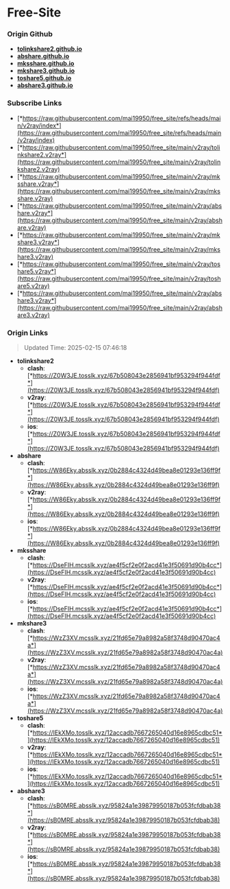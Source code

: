# Free-Site

### Origin Github

- [**tolinkshare2.github.io**](https://github.com/tolinkshare2/tolinkshare2.github.io)
- [**abshare.github.io**](https://github.com/abshare/abshare.github.io)
- [**mksshare.github.io**](https://github.com/mksshare/mksshare.github.io)
- [**mkshare3.github.io**](https://github.com/mkshare3/mkshare3.github.io)
- [**toshare5.github.io**](https://github.com/toshare5/toshare5.github.io)
- [**abshare3.github.io**](https://github.com/abshare3/abshare3.github.io)

### Subscribe Links

- [*https://raw.githubusercontent.com/mai19950/free_site/refs/heads/main/v2ray/index*](https://raw.githubusercontent.com/mai19950/free_site/refs/heads/main/v2ray/index)
- [*https://raw.githubusercontent.com/mai19950/free_site/main/v2ray/tolinkshare2.v2ray*](https://raw.githubusercontent.com/mai19950/free_site/main/v2ray/tolinkshare2.v2ray)
- [*https://raw.githubusercontent.com/mai19950/free_site/main/v2ray/mksshare.v2ray*](https://raw.githubusercontent.com/mai19950/free_site/main/v2ray/mksshare.v2ray)
- [*https://raw.githubusercontent.com/mai19950/free_site/main/v2ray/abshare.v2ray*](https://raw.githubusercontent.com/mai19950/free_site/main/v2ray/abshare.v2ray)
- [*https://raw.githubusercontent.com/mai19950/free_site/main/v2ray/mkshare3.v2ray*](https://raw.githubusercontent.com/mai19950/free_site/main/v2ray/mkshare3.v2ray)
- [*https://raw.githubusercontent.com/mai19950/free_site/main/v2ray/toshare5.v2ray*](https://raw.githubusercontent.com/mai19950/free_site/main/v2ray/toshare5.v2ray)
- [*https://raw.githubusercontent.com/mai19950/free_site/main/v2ray/abshare3.v2ray*](https://raw.githubusercontent.com/mai19950/free_site/main/v2ray/abshare3.v2ray)

### Origin Links

> Updated Time: 2025-02-15 07:46:18

- **tolinkshare2**
  - **clash**: [*https://Z0W3JE.tosslk.xyz/67b508043e2856941bf953294f944fdf*](https://Z0W3JE.tosslk.xyz/67b508043e2856941bf953294f944fdf)
  - **v2ray**: [*https://Z0W3JE.tosslk.xyz/67b508043e2856941bf953294f944fdf*](https://Z0W3JE.tosslk.xyz/67b508043e2856941bf953294f944fdf)
  - **ios**: [*https://Z0W3JE.tosslk.xyz/67b508043e2856941bf953294f944fdf*](https://Z0W3JE.tosslk.xyz/67b508043e2856941bf953294f944fdf)
- **abshare**
  - **clash**: [*https://W86Eky.absslk.xyz/0b2884c4324d49bea8e01293e136ff9f*](https://W86Eky.absslk.xyz/0b2884c4324d49bea8e01293e136ff9f)
  - **v2ray**: [*https://W86Eky.absslk.xyz/0b2884c4324d49bea8e01293e136ff9f*](https://W86Eky.absslk.xyz/0b2884c4324d49bea8e01293e136ff9f)
  - **ios**: [*https://W86Eky.absslk.xyz/0b2884c4324d49bea8e01293e136ff9f*](https://W86Eky.absslk.xyz/0b2884c4324d49bea8e01293e136ff9f)
- **mksshare**
  - **clash**: [*https://DseFIH.mcsslk.xyz/ae4f5cf2e0f2acd41e3f50691d90b4cc*](https://DseFIH.mcsslk.xyz/ae4f5cf2e0f2acd41e3f50691d90b4cc)
  - **v2ray**: [*https://DseFIH.mcsslk.xyz/ae4f5cf2e0f2acd41e3f50691d90b4cc*](https://DseFIH.mcsslk.xyz/ae4f5cf2e0f2acd41e3f50691d90b4cc)
  - **ios**: [*https://DseFIH.mcsslk.xyz/ae4f5cf2e0f2acd41e3f50691d90b4cc*](https://DseFIH.mcsslk.xyz/ae4f5cf2e0f2acd41e3f50691d90b4cc)
- **mkshare3**
  - **clash**: [*https://WzZ3XV.mcsslk.xyz/21fd65e79a8982a58f3748d90470ac4a*](https://WzZ3XV.mcsslk.xyz/21fd65e79a8982a58f3748d90470ac4a)
  - **v2ray**: [*https://WzZ3XV.mcsslk.xyz/21fd65e79a8982a58f3748d90470ac4a*](https://WzZ3XV.mcsslk.xyz/21fd65e79a8982a58f3748d90470ac4a)
  - **ios**: [*https://WzZ3XV.mcsslk.xyz/21fd65e79a8982a58f3748d90470ac4a*](https://WzZ3XV.mcsslk.xyz/21fd65e79a8982a58f3748d90470ac4a)
- **toshare5**
  - **clash**: [*https://IEkXMo.tosslk.xyz/12accadb7667265040d16e8965cdbc51*](https://IEkXMo.tosslk.xyz/12accadb7667265040d16e8965cdbc51)
  - **v2ray**: [*https://IEkXMo.tosslk.xyz/12accadb7667265040d16e8965cdbc51*](https://IEkXMo.tosslk.xyz/12accadb7667265040d16e8965cdbc51)
  - **ios**: [*https://IEkXMo.tosslk.xyz/12accadb7667265040d16e8965cdbc51*](https://IEkXMo.tosslk.xyz/12accadb7667265040d16e8965cdbc51)
- **abshare3**
  - **clash**: [*https://sB0MRE.absslk.xyz/95824a1e39879950187b053fcfdbab38*](https://sB0MRE.absslk.xyz/95824a1e39879950187b053fcfdbab38)
  - **v2ray**: [*https://sB0MRE.absslk.xyz/95824a1e39879950187b053fcfdbab38*](https://sB0MRE.absslk.xyz/95824a1e39879950187b053fcfdbab38)
  - **ios**: [*https://sB0MRE.absslk.xyz/95824a1e39879950187b053fcfdbab38*](https://sB0MRE.absslk.xyz/95824a1e39879950187b053fcfdbab38)
